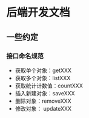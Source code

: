 # 后端开发文档

## 一些约定

### 接口命名规范

- 获取单个对象：getXXX
- 获取多个对象：listXXX
- 获取统计计数值：countXXX
- 插入新建对象：saveXXX
- 删除对象：removeXXX
- 修改对象： updateXXX

